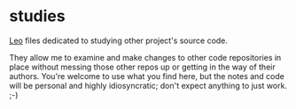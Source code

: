 # studies
[Leo][0] files dedicated to studying other project's source code.

They allow me to examine and make changes to other code repositories in place without messing those other repos up or getting in the way of their authors. You're welcome to use what you find here, but the notes and code will be personal and highly idiosyncratic; don't expect anything to just work. ;-)

[0]: http://leoeditor.com/
